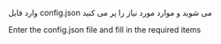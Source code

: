 وارد فایل 
config.json
می شوید و موارد مورد نیاز را پر می کنید

Enter the 
config.json
file and fill in the required items
